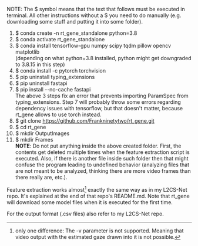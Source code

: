 NOTE: The $ symbol means that the text that follows must be executed in terminal. All other instructions without a $ you need to do manually (e.g. downloading some stuff and putting it into some folder).

01. $ conda create -n rt_gene_standalone python=3.8
02. $ conda activate rt_gene_standalone
03. $ conda install tensorflow-gpu numpy scipy tqdm pillow opencv matplotlib<br>
(depending on what python=3.8 installed, python might get downgraded to 3.8.15 in this step)
04. $ conda install -c pytorch torchvision
05. $ pip uninstall typing_extensions
06. $ pip uninstall fastapi
07. $ pip install --no-cache fastapi<br>
The above 3 steps fix an error that prevents importing ParamSpec from typing_extensions. Step 7 will probably throw some errors regarding dependency issues with tensorflow, but that doesn't matter, because rt_gene allows to use torch instead.
08. $ git clone https://github.com/Frankninetytwo/rt_gene.git
09. $ cd rt_gene
10. $ mkdir OutputImages
11. $ mkdir Frames<br>
**NOTE**: Do not put anything inside the above created folder. First, the contents get deleted multiple times when the feature extraction script is executed. Also, if there is another file inside such folder then that might confuse the program leading to undefined behavior (analyzing files that are not meant to be analyzed, thinking there are more video frames than there really are, etc.).

Feature extraction works almost[^1] exactly the same way as in my L2CS-Net repo. It's explained at the end of that repo's README.md. Note that rt_gene will download some model files when it is executed for the first time.<br>

For the output format (.csv files) also refer to my L2CS-Net repo.

[^1]: only one difference: The -v parameter is not supported. Meaning that video output with the estimated gaze drawn into it is not possible.
